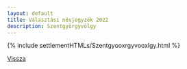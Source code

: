 ```yaml
---
layout: default
title: Választási névjegyzék 2022
description: Szentgyörgyvölgy
---
```


{% include settlementHTMLs/Szentgyooxrgyvooxlgy.html %}

[Vissza](./)
